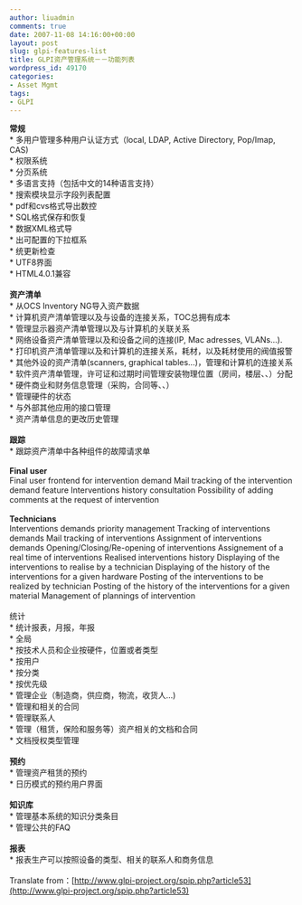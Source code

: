 ```yaml
---
author: liuadmin
comments: true
date: 2007-11-08 14:16:00+00:00
layout: post
slug: glpi-features-list
title: GLPI资产管理系统－－功能列表
wordpress_id: 49170
categories:
- Asset Mgmt
tags:
- GLPI
---
```


**常规**<br />* 多用户管理多种用户认证方式（local, LDAP, Active Directory, Pop/Imap, CAS)<br />* 权限系统<br />* 分页系统<br />* 多语言支持（包括中文的14种语言支持）<br />* 搜索模块显示字段列表配置<br />* pdf和cvs格式导出数控<br />* SQL格式保存和恢复<br />* 数据XML格式导<br />* 出可配置的下拉框系<br />* 统更新检查<br />* UTF8界面<br />* HTML4.0.1兼容<br /><br />**资产清单**<br />* 从OCS Inventory NG导入资产数据<br />* 计算机资产清单管理以及与设备的连接关系，TOC总拥有成本<br />* 管理显示器资产清单管理以及与计算机的关联关系<br />* 网络设备资产清单管理以及和设备之间的连接(IP, Mac adresses, VLANs...).<br />* 打印机资产清单管理以及和计算机的连接关系，耗材，以及耗材使用的阀值报警<br />* 其他外设的资产清单(scanners, graphical tables...)，管理和计算机的连接关系<br />* 软件资产清单管理，许可证和过期时间管理安装物理位置（房间，楼层、、）分配<br />* 硬件商业和财务信息管理（采购，合同等、、）<br />* 管理硬件的状态<br />* 与外部其他应用的接口管理<br />* 资产清单信息的更改历史管理<br /><br />**跟踪**<br />* 跟踪资产清单中各种组件的故障请求单<br /><br />**Final user**<br />Final user frontend for intervention demand  Mail tracking of the intervention demand feature  Interventions history consultation  Possibility of adding comments at the request of intervention<br /><br />**Technicians<br />** Interventions demands priority management  Tracking of interventions demands  Mail tracking of interventions  Assignment of interventions demands  Opening/Closing/Re-opening of interventions  Assignement of a real time of interventions  Realised interventions history  Displaying of the interventions to realise by a technician  Displaying of the history of the interventions for a given hardware  Posting of the interventions to be realized by technician  Posting of the history of the interventions for a given material  Management of plannings of intervention<br /><br />统计<br />* 统计报表，月报，年报<br />* 全局<br />* 按技术人员和企业按硬件，位置或者类型<br />* 按用户<br />* 按分类<br />* 按优先级<br />* 管理企业（制造商，供应商，物流，收货人...)<br />* 管理和相关的合同<br />* 管理联系人<br />* 管理（租赁，保险和服务等）资产相关的文档和合同<br />* 文档授权类型管理<br /><br />**预约**<br />* 管理资产租赁的预约<br />* 日历模式的预约用户界面<br /><br />**知识库**<br />* 管理基本系统的知识分类条目<br />* 管理公共的FAQ<br /><br />**报表**<br />* 报表生产可以按照设备的类型、相关的联系人和商务信息<br /><br />Translate from：[http://www.glpi-project.org/spip.php?article53](http://www.glpi-project.org/spip.php?article53)
